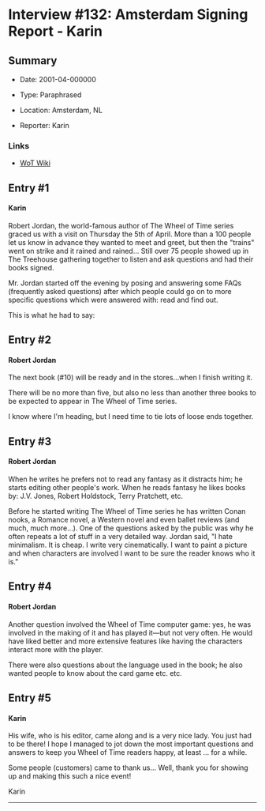# Interview #132: Amsterdam Signing Report - Karin

## Summary

- Date: 2001-04-000000

- Type: Paraphrased

- Location: Amsterdam, NL

- Reporter: Karin

### Links

- [WoT Wiki](http://wot.wikia.com/wiki/ROBERT_JORDAN_visits_Amsterdam_April_2001)


## Entry #1

#### Karin

Robert Jordan, the world-famous author of The Wheel of Time series graced us with a visit on Thursday the 5th of April. More than a 100 people let us know in advance they wanted to meet and greet, but then the "trains" went on strike and it rained and rained... Still over 75 people showed up in The Treehouse gathering together to listen and ask questions and had their books signed.

Mr. Jordan started off the evening by posing and answering some FAQs (frequently asked questions) after which people could go on to more specific questions which were answered with: read and find out.

This is what he had to say:

## Entry #2

#### Robert Jordan

The next book (#10) will be ready and in the stores...when I finish writing it.

There will be no more than five, but also no less than another three books to be expected to appear in The Wheel of Time series.

I know where I'm heading, but I need time to tie lots of loose ends together.

## Entry #3

#### Robert Jordan

When he writes he prefers not to read any fantasy as it distracts him; he starts editing other people's work. When he reads fantasy he likes books by: J.V. Jones, Robert Holdstock, Terry Pratchett, etc.

Before he started writing The Wheel of Time series he has written Conan nooks, a Romance novel, a Western novel and even ballet reviews (and much, much more...). One of the questions asked by the public was why he often repeats a lot of stuff in a very detailed way. Jordan said, "I hate minimalism. It is cheap. I write very cinematically. I want to paint a picture and when characters are involved I want to be sure the reader knows who it is."

## Entry #4

#### Robert Jordan

Another question involved the Wheel of Time computer game: yes, he was involved in the making of it and has played it—but not very often. He would have liked better and more extensive features like having the characters interact more with the player.

There were also questions about the language used in the book; he also wanted people to know about the card game etc. etc.

## Entry #5

#### Karin

His wife, who is his editor, came along and is a very nice lady. You just had to be there! I hope I managed to jot down the most important questions and answers to keep you Wheel of Time readers happy, at least ... for a while.

Some people (customers) came to thank us... Well, thank you for showing up and making this such a nice event!

Karin


---

